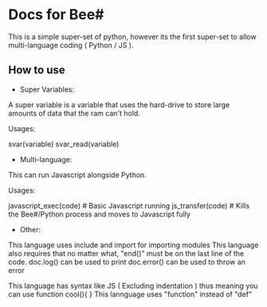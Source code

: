 # Docs for Bee# 

This is a simple super-set of python, however its the first super-set to allow multi-language coding ( Python / JS ).

## How to use

- Super Variables:

A super variable is a variable that uses the hard-drive to store large amounts of data that the ram can't hold.

Usages:

svar(variable)
svar_read(variable)

- Multi-language:

This can run Javascript alongside Python.

Usages:

javascript_exec(code) # Basic Javascript running
js_transfer(code) # Kills the Bee#/Python process and moves to Javascript fully

- Other:

This language uses include and import for importing modules
This language also requires that no matter what, "end()" must be on the last line of the code.
doc.log() can be used to print
doc.error() can be used to throw an error

This language has syntax like JS ( Excluding indentation ) thus meaning you can use function cool(){ }
This lannguage uses "function" instead of "def"
